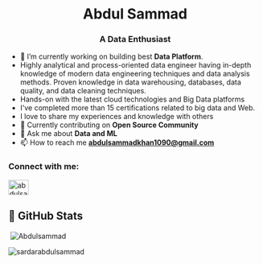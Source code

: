 
<h1 align="center">Abdul Sammad</h1>
<h3 align="center">A Data Enthusiast</h3>



- 🔭 I’m currently working on building best **Data Platform**.
- Highly analytical and process-oriented data engineer having in-depth knowledge of modern data engineering techniques and data analysis methods. Proven   knowledge in data warehousing, databases, data quality, and data cleaning techniques.
-  Hands-on with the latest cloud technologies and Big Data platforms
- I've completed more than 15 certifications related to big data and Web.
- I love to share my experiences and knowledge with others
- 🌱 Currently contributing on **Open Source Community**
- 💬 Ask me about **Data and ML**
- 📫 How to reach me **abdulsammadkhan1090@gmail.com**
<h3 align="left">Connect with me:</h3>
<p align="left">
  
<a href="https://www.linkedin.com/in/abdulsammadkhan/" target="blank"><img align="center" src="https://raw.githubusercontent.com/rahuldkjain/github-profile-readme-generator/master/src/images/icons/Social/linked-in-alt.svg" alt="abdulsammadkhan/" height="30" width="40" /></a>
  
</p>

## 📌 GitHub Stats
<!-- [![Sarthak's GitHub activity graph](https://activity-graph.herokuapp.com/graph?username=sardarabdulsammad&&theme=xcode)](https://github.com/sardarabdulsammad)
<p><img align="left" src="https://github-readme-stats.vercel.app/api/top-langs?username=sardarabdulsammad&show_icons=true&locale=en&layout=compact&theme=tokyonight" alt="Abdulsammad" /></p> -->

<p>&nbsp;<img align="center" src="https://github-readme-stats.vercel.app/api?username=sardarabdulsammad&show_icons=true&locale=en&theme=tokyonight" alt="Abdulsammad" /></p>
<p><img align="center" src="https://github-readme-streak-stats.herokuapp.com/?user=sardarabdulsammad&&theme=tokyonight" alt="sardarabdulsammad" /></p>
